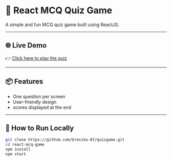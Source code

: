 # 🎯 React MCQ Quiz Game

A simple and fun MCQ quiz game built using ReactJS.

---

## 🌐 Live Demo

👉 [Click here to play the quiz](https://gresika-07.github.io/quizgame)

---

## 📦 Features

- One question per screen  
- User-friendly design  
- scores displayed at the end  

---

## 🚀 How to Run Locally

```bash
git clone https://github.com/Gresika-07/quizgame.git
cd react-mcq-game
npm install
npm start
